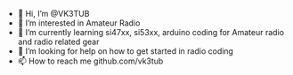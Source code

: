 - 👋 Hi, I’m @VK3TUB
- 👀 I’m interested in Amateur Radio 
- 🌱 I’m currently learning si47xx, si53xx, arduino coding for Amateur radio and radio related gear
- 💞️ I’m looking for help on how to get started in radio coding
- 📫 How to reach me github.com/vk3tub

<!---
VK3TUB/VK3TUB is a ✨ special ✨ repository because its `README.md` (this file) appears on your GitHub profile.
You can click the Preview link to take a look at your changes.
--->
